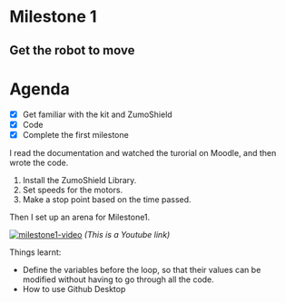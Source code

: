 # Milestone 1
## Get the robot to move

# Agenda
- [x] Get familiar with the kit and ZumoShield
- [x] Code 
- [x] Complete the first milestone

I read the documentation and watched the turorial on Moodle, and then wrote the code.
1. Install the ZumoShield Library.
2. Set speeds for the motors.
3. Make a stop point based on the time passed.

Then I set up an arena for Milestone1.

[![milestone1-video](http://img.youtube.com/vi/U18bfA6zWbI/0.jpg)](https://www.youtube.com/watch?v=U18bfA6zWbI)
*(This is a Youtube link)*  


Things learnt:
- Define the variables before the loop, so that their values can be modified without having to go through all the code.
- How to use Github Desktop

